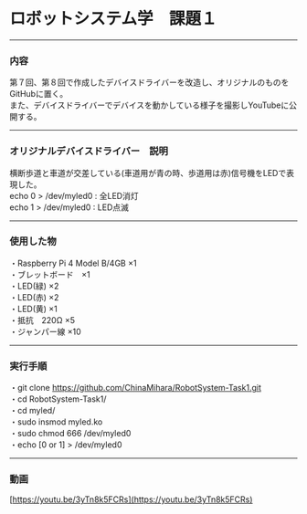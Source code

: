 # ロボットシステム学　課題１

---

### 内容

第７回、第８回で作成したデバイスドライバーを改造し、オリジナルのものをGitHubに置く。  
また、デバイスドライバーでデバイスを動かしている様子を撮影しYouTubeに公開する。

---

### オリジナルデバイスドライバー　説明

横断歩道と車道が交差している(車道用が青の時、歩道用は赤)信号機をLEDで表現した。  
echo 0 > /dev/myled0 : 全LED消灯  
echo 1 > /dev/myled0 : LED点滅  

---

### 使用した物

・Raspberry Pi 4 Model B/4GB ×1  
・ブレットボード　×1  
・LED(緑) ×2  
・LED(赤) ×2  
・LED(黄) ×1  
・抵抗　220Ω ×5  
・ジャンパー線 ×10  

---
### 実行手順 
・git clone  https://github.com/ChinaMihara/RobotSystem-Task1.git  
・cd RobotSystem-Task1/  
・cd myled/  
・sudo insmod myled.ko  
・sudo chmod 666 /dev/myled0  
・echo [0 or 1] > /dev/myled0  

---
### 動画
[https://youtu.be/3yTn8k5FCRs](https://youtu.be/3yTn8k5FCRs)
